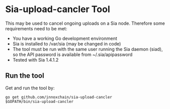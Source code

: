 # Sia-upload-cancler Tool
This may be used to cancel ongoing uploads on a Sia node. Therefore some requirements need to be met:
- You have a working Go development environment
- Sia is installed to /var/sia (may be changed in code)
- The tool must be run with the same user running the Sia daemon (siad), so the API password is available from ~/.sia/apipassword
- Tested with Sia 1.4.1.2

## Run the tool
Get and run the tool by:
```
go get github.com/innoxchain/sia-upload-cancler
$GOPATH/bin/sia-upload-cancler
```